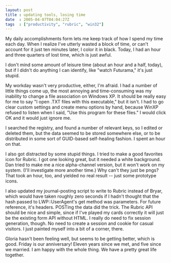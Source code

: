 ```yaml
---
layout: post
title : updating tools, losing time
date  : 2005-04-07T04:04:27Z
tags  : ["productivity", "rubric", "win32"]
---
```

My daily accomplishments form lets me keep track of how I spend my time each day.  When I realize I've utterly wasted a block of time, or can't account for it just ten minutes later, I color it in black.  Today, I had an hour and three quarters of lost time, which is just awful.

I don't mind some amount of leisure time (about an hour and a half, today), but if I didn't do anything I can identify, like "watch Futurama," it's just stupid.

My workday wasn't very productive, either, I'm afraid.  I had a number of little things come up, the most annoying and time-consuming was my inability to change a file association on Windows XP.  It should be really easy for me to say "I open .TXT files with this executable," but it isn't.  I had to go clear custom settings and create menu options by hand, because WinXP refused to listen when I said, "Use this program for these files."  I would click OK and it would just ignore me.

I searched the registry, and found a number of relevant keys, so I edited or deleted them, but the data seemed to be stored somewhere else, or to be distributed in some sort of GUID-based self-healing fashion.  I spent an hour on that.

I also got distracted by some stupid things.  I tried to make a good favorites icon for Rubric.  I got one looking great, but it needed a white background. Dan tried to make me a nice alpha-channel version, but it won't work on my system.  (I'll investigate more another time.)  Why can't they just be pngs? That took an hour, too, and yielded no real result -- just some prototype icons.

I also updated my journal-posting script to write to Rubric instead of Bryar, which would have taken roughly zero seconds if I hadn't thought that the hash passed to LWP::UserAgent's get method was parameters.  For future reference, it's headers.  POSTing the data did the trick.  The Rubric API should be nice and simple, since if I've played my cards correctly it will just be the existing form API without HTML.  I really do need to fix session generation, though.  No need to create a session and cookie for casual visitors.  I just painted myself into a bit of a corner, there.

Gloria hasn't been feeling well, but seems to be getting better, which is good. Friday is our anniversary!  Eleven years since we met, and five since we married.  I am happy with the whole thing.  We have a pretty great life together.
